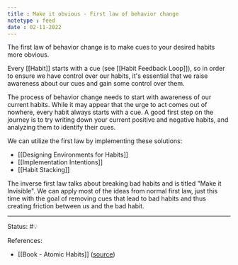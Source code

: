 ```yaml
---
title : Make it obvious - First law of behavior change
notetype : feed
date : 02-11-2022
---
```


The first law of behavior change is to make cues to your desired habits more obvious.

Every [[Habit]] starts with a cue (see [[Habit Feedback Loop]]), so in order to ensure we have control over our habits, it's essential that we raise awareness about our cues and gain some control over them.

The process of behavior change needs to start with awareness of our current habits. While it may appear that the urge to act comes out of nowhere, every habit always starts with a cue. A good first step on the journey is to try writing down your current positive and negative habits, and analyzing them to identify their cues.

We can utilize the first law by implementing these solutions:
- [[Designing Environments for Habits]]
- [[Implementation Intentions]]
- [[Habit Stacking]]

The inverse first law talks about breaking bad habits and is titled "Make it Invisible". We can apply most of the ideas from normal first law, just this time with the goal of removing cues that lead to bad habits and thus creating friction between us and the bad habit.

-----

Status: #💡 

References:
- [[Book - Atomic Habits]] ([source](https://www.amazon.com/gp/product/0735211299/ref=as_li_qf_asin_il_tl))